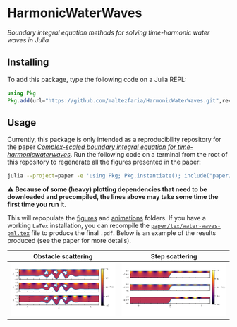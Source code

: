 # HarmonicWaterWaves

*Boundary integral equation methods for solving time-harmonic water waves in
Julia*

## Installing

To add this package, type the following code on a Julia REPL:

```julia
using Pkg
Pkg.add(url="https://github.com/maltezfaria/HarmonicWaterWaves.git",rev=v"main")
```

## Usage

Currently, this package is only intended as a reproducibility repository for the
paper [*Complex-scaled boundary integral equation for
time-harmonicwaterwaves*](paper/tex/water-waves-pml.pdf). Run the following code
on a terminal from the root of this repository to regenerate all the figures
presented in the paper:

```bash
julia --project=paper -e 'using Pkg; Pkg.instantiate(); include("paper/makefigures.jl")'
```

**:warning: Because of some (heavy) plotting dependencies that need to be downloaded and
precompiled, the lines above may take some time the first time you run it.**

This will repopulate the [figures](paper/figure) and [animations](paper/animations) folders.
If you have a working `LaTex` installation, you can recompile the
[`paper/tex/water-waves-pml.tex`](paper/tex/water-waves-pml.tex) file to produce the final
`.pdf`. Below is an example of the results produced (see the paper for more
details).

|      Obstacle scattering       |       Step scattering       |
| :----------------------------: | :-------------------------: |
| ![jelly](jellyfish_fields.gif) | ![step](step_animation.gif) |

